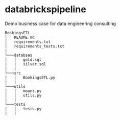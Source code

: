 # databrickspipeline
Demo business case for data engineering consulting
```
BookingsETL
│   README.md
│   requirements.txt
|   requirements_tests.txt
|
└───databses
│   │   gold.sql
|   |   silver.sql
|   |
└───src
│   │   BookingsETL.py
|   |
└───utils
│   │   mount.py
│   │   utils.py
|   |
└───tests
│   │   tests.py
|   |
```
